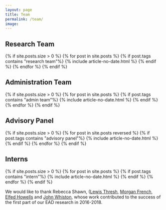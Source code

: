 ```yaml
---
layout: page
title: Team
permalink: /team/
image:
---
```


<head>
<style>
.page__info {
  max-width: 1024px;
  }
.page {
  max-width: 1024px;
}
</style>
</head>

## Research Team
<div class="container">
  <div class="row animate">
    {% if site.posts.size > 0 %}
      {% for post in site.posts %}
        {% if post.tags contains "research team"%}
        {% include article-no-date.html %}
         {% endif %}
      {% endfor %}
    {% endif %}
  </div>
</div>

## Administration Team
<div class="container">
  <div class="row animate">
    {% if site.posts.size > 0 %}
      {% for post in site.posts %}
        {% if post.tags contains "admin team"%}
        {% include article-no-date.html %}
         {% endif %}
      {% endfor %}
    {% endif %}
  </div>
</div>

## Advisory Panel
<div class="container">
  <div class="row animate">
    {% if site.posts.size > 0 %}
      {% for post in site.posts reversed %}
        {% if post.tags contains "advisory panel"%}
        {% include article-no-date.html %}
         {% endif %}
      {% endfor %}
    {% endif %}
  </div>
</div>

## Interns
<div class="container">
  <div class="row animate">
    {% if site.posts.size > 0 %}
      {% for post in site.posts %}
        {% if post.tags contains "intern"%}
        {% include article-no-date.html %}
         {% endif %}
      {% endfor %}
    {% endif %}
  </div>
</div>

We would like to thank Rebecca Shawn, ([Lewis Thresh](https://www.linkedin.com/in/lewis-thresh-59636510b/), [Morgan French](https://www.linkedin.com/in/morgan-french-19a437160/), [Elfed Howells](https://www.linkedin.com/in/elfedhowells/) and [John Whiston](https://rts.org.uk/person/john-whiston), whose work contributed to the success of the first part of our EAD research in 2016-2018.